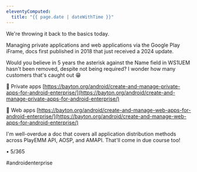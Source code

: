 ```yaml
---
eleventyComputed:
  title: "{{ page.date | dateWithTime }}"
---
```

We're throwing it back to the basics today. 

Managing private applications and web applications via the Google Play iFrame, docs first published in 2018 that just received a 2024 update. 

Would you believe in 5 years the asterisk against the Name field in WS1UEM hasn't been removed, despite not being required? I wonder how many customers that's caught out 😁

🔗 Private apps [https://bayton.org/android/create-and-manage-private-apps-for-android-enterprise/](https://bayton.org/android/create-and-manage-private-apps-for-android-enterprise/)

🔗 Web apps [https://bayton.org/android/create-and-manage-web-apps-for-android-enterprise/](https://bayton.org/android/create-and-manage-web-apps-for-android-enterprise/)

I'm well-overdue a doc that covers all application distribution methods across PlayEMM API, AOSP, and AMAPI. That'll come in due course too!

• 5/365

#androidenterprise